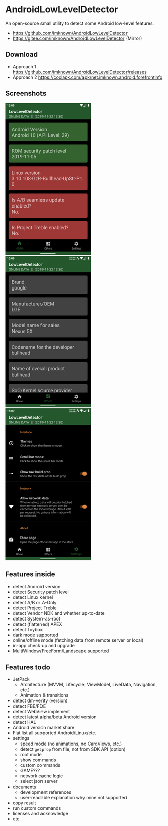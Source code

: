 # AndroidLowLevelDetector
An open-source small utility to detect some Android low-level features.
- https://github.com/imknown/AndroidLowLevelDetector
- https://gitee.com/imknown/AndroidLowLevelDetector (Mirror)

## Download
- Approach 1
https://github.com/imknown/AndroidLowLevelDetector/releases
- Approach 2
https://coolapk.com/apk/net.imknown.android.forefrontinfo

## Screenshots
![Home](art/home.png "Home") ![Others](art/others.png "Others") ![Settings](art/settings.png "Settings")

## Features inside
- detect Android version
- detect Security patch level
- detect Linux kernel
- detect A/B or A-Only
- detect Project Treble
- detect Vendor NDK and whether up-to-date
- detect System-as-root
- detect (flattened) APEX
- detect Toybox
- dark mode supported
- online/offline mode (fetching data from remote server or local)
- in-app check up and upgrade
- MultiWindow/FreeForm/Landscape supported

## Features todo
- JetPack
  - Architecture (MVVM, Lifecycle, ViewModel, LiveData, Navigation, etc.)
  - Animation & transitions
- detect dm-verity (version)
- detect FBE/FDE
- detect WebView implement
- detect latest alpha/beta Android version
- detect HAL
- Android version market share
- Flat list all supported Android/Linux/etc.
- settings
  - speed mode (no animations, no CardViews, etc.)
  - detect `getprop` from file, not from SDK API (option)
  - root mode
  - show commands
  - custom commands
  - GAME???
  - network cache logic
  - select json server
- documents
  - development references
  - user-readable explanation why mine not supported
- copy result
- run custom commands
- licenses and acknowledge
- etc.
